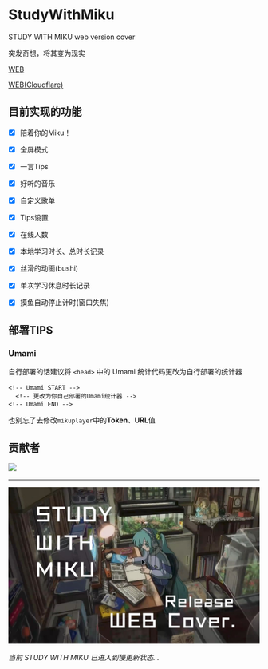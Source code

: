 # StudyWithMiku

STUDY WITH MIKU web version cover

突发奇想，将其变为现实

[WEB](https://studymiku.wenqi.icu)

[WEB(Cloudflare)](https://studymiku.cloudflare.wenqi.icu)

## 目前实现的功能

- [x] 陪着你的Miku！

- [x] 全屏模式

- [x] 一言Tips

- [x] 好听的音乐

- [x] 自定义歌单

- [x] Tips设置

- [x] 在线人数

- [x] 本地学习时长、总时长记录

- [x] 丝滑的动画(bushi)

- [x] 单次学习休息时长记录

- [x] 摸鱼自动停止计时(窗口失焦)

## 部署TIPS

### Umami

自行部署的话建议将 `<head>` 中的 Umami 统计代码更改为自行部署的统计器

```
<!-- Umami START -->
  <!-- 更改为你自己部署的Umami统计器 -->
<!-- Umami END -->
```

也别忘了去修改`mikuplayer`中的**Token**、**URL**值

## 贡献者

<a href="https://github.com/WenqiOfficial/StudyWithMiku/graphs/contributors">
  <img src="https://contrib.rocks/image?repo=WenqiOfficial/StudyWithMiku" />
</a>

---

[![Cover](https://raw.githubusercontent.com/WenqiOfficial/wenqicdn/master/img/banner/studymiku.jpg)](https://www.bilibili.com/video/BV1rV41157DR)

*当前 STUDY WITH MIKU 已进入到慢更新状态...*